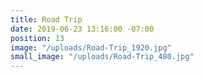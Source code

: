 ```yaml
---
title: Road Trip
date: 2019-06-23 13:16:00 -07:00
position: 13
image: "/uploads/Road-Trip_1920.jpg"
small_image: "/uploads/Road-Trip_480.jpg"
---
```


